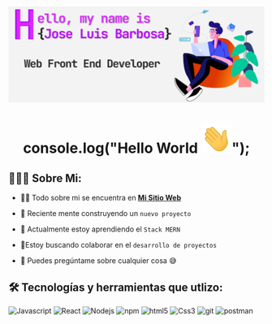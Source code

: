 ![Cover Github profile](https://raw.githubusercontent.com/barbosa0205/barbosa0205/main/coverGit.jpg)
<h1 align="center">console.log("Hello World <img src="https://raw.githubusercontent.com/barbosa0205/barbosa0205/main/hi.gif" width="60px"/>");</h1>

## 👨🏻‍💻 Sobre Mi:

- 🙋‍♂️ Todo sobre mi se encuentra en **[Mi Sitio Web](https://portfolio-cc5a8.web.app/)**

- 🔭 Reciente mente construyendo un `nuevo proyecto`

- 🌱 Actualmente estoy aprendiendo el `Stack MERN`

- 👯Estoy buscando colaborar en el `desarrollo de proyectos`

- 💬 Puedes pregúntame sobre cualquier cosa :sweat_smile:


## 🛠️ Tecnologías y herramientas que utlizo: 
<p>
<img alt="Javascript" src="https://img.shields.io/badge/JavaScript-323330?style=for-the-badge&logo=javascript&logoColor=F7DF1E"  height="25px"/>
<img alt="React" src="https://img.shields.io/badge/React-20232A?style=for-the-badge&logo=react&logoColor=61DAFB" height="25px"/>
<img alt="Nodejs" src="https://img.shields.io/badge/-Nodejs-43853d?style=flat-square&logo=Node.js&logoColor=white"  height="25px"/>
<img alt="npm" src="https://img.shields.io/badge/NPM-%23000000.svg?style=for-the-badge&logo=npm&logoColor=white" height="25px"/>
<img alt="html5" src="https://img.shields.io/badge/HTML5-E34F26?style=for-the-badge&logo=html5&logoColor=white" height="25px"/>
<img alt="Css3" src="https://img.shields.io/badge/CSS3-1572B6?style=for-the-badge&logo=css3&logoColor=white" height="25px"/>
<img alt="git" src="https://img.shields.io/badge/-Git-F05032?style=flat-square&logo=git&logoColor=white" height="25px"/>
<img alt="postman" src="https://img.shields.io/badge/-Postman-00C7B7?style=flat-square&logo=postman&logoColor=white" height="25px"/>
</p>
